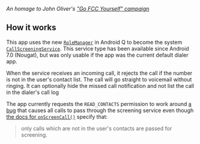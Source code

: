 _An homage to John Oliver's ["Go FCC Yourself" campaign][ars-article]_

## How it works
This app uses the new [`RoleManager`][role-manager] in Android Q to become the system [`CallScreeningService`][call-screening-service]. This service type has been available since Android 7.0 (Nougat), but was only usable if the app was the current default dialer app.

When the service receives an incoming call, it rejects the call if the number is not in the user's contact list. The call will go straight to voicemail without ringing. It can optionally hide the missed call notification and not list the call in the dialer's call log

The app currently requests the `READ_CONTACTS` permission to work around [a bug][b130081372] that causes all calls to pass through the screening service even though [the docs for `onScreenCall()`][onscreencall] specify that:

> only calls which are not in the user's contacts are passed for screening.

[ars-article]: https://arstechnica.com/tech-policy/2017/05/john-oliver-tackles-net-neutrality-again-crashes-fcc-comments-site-again/
[role-manager]: https://developer.android.com/reference/android/app/role/RoleManager
[call-screening-service]: https://developer.android.com/reference/android/telecom/CallScreeningService
[b130081372]: https://issuetracker.google.com/issues/130081372
[onscreencall]: https://developer.android.com/reference/android/telecom/CallScreeningService#onScreenCall(android.telecom.Call.Details)
